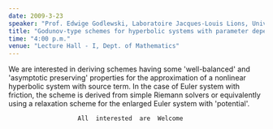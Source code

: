 ```yaml
---
date: 2009-3-23
speaker: "Prof. Edwige Godlewski, Laboratoire Jacques-Louis Lions, Universit Pierre et Marie Curie Paris 6"
title: "Godunov-type schemes for hyperbolic systems with parameter dependent source; the case of Euler system with friction."
time: "4:00 p.m."
venue: "Lecture Hall - I, Dept. of Mathematics"
---
```

We are interested in deriving schemes having some 'well-balanced'
and 'asymptotic preserving' properties for the approximation of a
nonlinear
hyperbolic system with source term. In the case of Euler system with
friction, the scheme is derived from simple Riemann solvers or
equivalently using a relaxation scheme for the enlarged Euler system with
'potential'.

                       All  interested  are  Welcome
